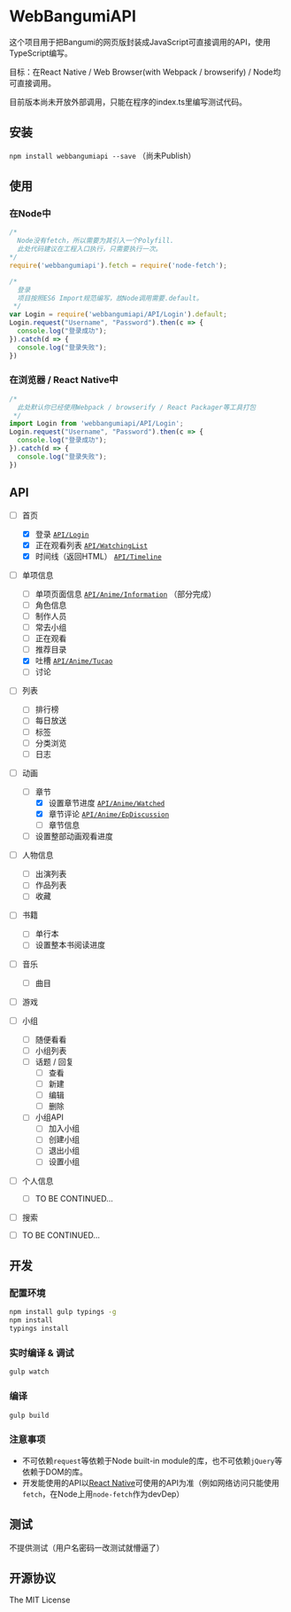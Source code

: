WebBangumiAPI
======================================

这个项目用于把Bangumi的网页版封装成JavaScript可直接调用的API，使用TypeScript编写。

目标：在React Native / Web Browser(with Webpack / browserify) / Node均可直接调用。

目前版本尚未开放外部调用，只能在程序的index.ts里编写测试代码。

## 安装
``npm install webbangumiapi --save`` （尚未Publish）

## 使用
### 在Node中
```javascript
/* 
  Node没有fetch，所以需要为其引入一个Polyfill. 
  此处代码建议在工程入口执行，只需要执行一次。
*/
require('webbangumiapi').fetch = require('node-fetch');

/*
  登录
  项目按照ES6 Import规范编写，故Node调用需要.default。
 */
var Login = require('webbangumiapi/API/Login').default;
Login.request("Username", "Password").then(c => {
  console.log("登录成功");
}).catch(d => {
  console.log("登录失败");
})
```

### 在浏览器 / React Native中
```javascript
/*
  此处默认你已经使用Webpack / browserify / React Packager等工具打包
 */
import Login from 'webbangumiapi/API/Login';
Login.request("Username", "Password").then(c => {
  console.log("登录成功");
}).catch(d => {
  console.log("登录失败");
})
```


## API
- [ ] 首页
  - [x] 登录 [``API/Login``](example/login.js)
  - [x] 正在观看列表 [``API/WatchingList``](example/watching.js)
  - [x] 时间线（返回HTML） [``API/Timeline``](example/timeline.js)
- [ ] 单项信息
  - [ ] 单项页面信息 [``API/Anime/Information``](example/anime-information.js) （部分完成）
  - [ ] 角色信息
  - [ ] 制作人员
  - [ ] 常去小组
  - [ ] 正在观看
  - [ ] 推荐目录
  - [x] 吐槽 [``API/Anime/Tucao``](example/tucao.js)
  - [ ] 讨论
- [ ] 列表
  - [ ] 排行榜
  - [ ] 每日放送
  - [ ] 标签
  - [ ] 分类浏览
  - [ ] 日志
- [ ] 动画
  - [ ] 章节
     - [x] 设置章节进度 [``API/Anime/Watched``](example/watching.js)
     - [x] 章节评论 [``API/Anime/EpDiscussion``](example/epdiscussion.js)
     - [ ] 章节信息
  - [ ] 设置整部动画观看进度
- [ ] 人物信息
     - [ ] 出演列表
     - [ ] 作品列表
     - [ ] 收藏
- [ ] 书籍
     - [ ] 单行本
     - [ ] 设置整本书阅读进度
- [ ] 音乐
     - [ ] 曲目
- [ ] 游戏
- [ ] 小组
  - [ ] 随便看看
  - [ ] 小组列表
  - [ ] 话题 / 回复
      - [ ] 查看
      - [ ] 新建
      - [ ] 编辑
      - [ ] 删除
  - [ ] 小组API
      - [ ] 加入小组
      - [ ] 创建小组
      - [ ] 退出小组
      - [ ] 设置小组
- [ ] 个人信息
     - [ ] TO BE CONTINUED...
- [ ] 搜索
- [ ] TO BE CONTINUED...
      

## 开发
### 配置环境
```bash
npm install gulp typings -g
npm install
typings install
```
### 实时编译 & 调试
```bash
gulp watch
```
### 编译
```bash
gulp build
```
### 注意事项
- 不可依赖``request``等依赖于Node built-in module的库，也不可依赖``jQuery``等依赖于DOM的库。
- 开发能使用的API以[React Native](https://facebook.github.io/react-native/)可使用的API为准（例如网络访问只能使用``fetch``，在Node上用``node-fetch``作为devDep）


## 测试
不提供测试（用户名密码一改测试就懵逼了）

## 开源协议
The MIT License